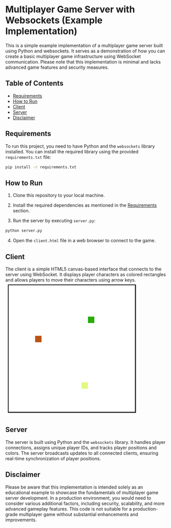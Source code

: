 # Multiplayer Game Server with Websockets (Example Implementation)

This is a simple example implementation of a multiplayer game server built using Python and websockets. It serves as a demonstration of how you can create a basic multiplayer game infrastructure using WebSocket communication. Please note that this implementation is minimal and lacks advanced game features and security measures.

## Table of Contents

- [Requirements](#requirements)
- [How to Run](#how-to-run)
- [Client](#client)
- [Server](#server)
- [Disclaimer](#disclaimer)

## Requirements

To run this project, you need to have Python and the `websockets` library installed. You can install the required library using the provided `requirements.txt` file:

```bash
pip install -r requirements.txt
```

## How to Run

1. Clone this repository to your local machine.

2. Install the required dependencies as mentioned in the [Requirements](#requirements) section.

3. Run the server by executing `server.py`:

```bash
python server.py
```

4. Open the `client.html` file in a web browser to connect to the game.

## Client

The client is a simple HTML5 canvas-based interface that connects to the server using WebSocket. It displays player characters as colored rectangles and allows players to move their characters using arrow keys.
![client image](client.png)


## Server

The server is built using Python and the `websockets` library. It handles player connections, assigns unique player IDs, and tracks player positions and colors. The server broadcasts updates to all connected clients, ensuring real-time synchronization of player positions.

## Disclaimer

Please be aware that this implementation is intended solely as an educational example to showcase the fundamentals of multiplayer game server development. In a production environment, you would need to consider various additional factors, including security, scalability, and more advanced gameplay features. This code is not suitable for a production-grade multiplayer game without substantial enhancements and improvements.